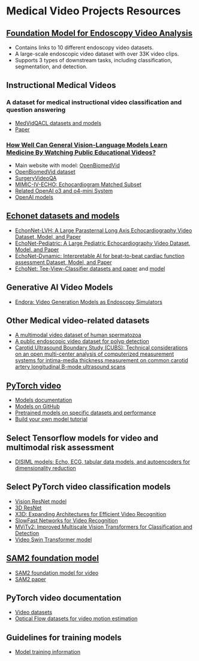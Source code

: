 # Medical Video Projects Resources

## [Foundation Model for Endoscopy Video Analysis](https://github.com/openmedlab/Endo-FM)
* Contains links to 10 different endoscopy video datasets.
* A large-scale endoscopic video dataset with over 33K video clips.
* Supports 3 types of downstream tasks, including classification, segmentation, and detection.

## Instructional Medical Videos
### A dataset for medical instructional video classification and question answering
* [MedVidQACL datasets and models](https://github.com/deepaknlp/MedVidQACL)
* [Paper](https://www.nature.com/articles/s41597-023-02036-y)
  
### [How Well Can General Vision-Language Models Learn Medicine By Watching Public Educational Videos?](https://arxiv.org/abs/2504.14391)
* Main website with model: [OpenBiomedVid](https://github.com/zou-group/OpenBiomedVid)
* [OpenBiomedVid dataset](https://huggingface.co/datasets/connectthapa84/OpenBiomedVid)
* [SurgeryVideoQA](https://huggingface.co/datasets/connectthapa84/SurgeryVideoQA)
* [MIMIC-IV-ECHO: Echocardiogram Matched Subset](https://physionet.org/content/mimic-iv-echo/0.1/)
* [Related OpenAI o3 and o4-mini System](https://openai.com/index/o3-o4-mini-system-card/)
* [OpenAI models](https://github.com/openai/gpt-oss)
  
## [Echonet datasets and models](https://github.com/echonet)
* [EchonNet-LVH: A Large Parasternal Long Axis Echocardiography Video Dataset, Model, and  Paper](https://echonet.github.io/lvh/)
* [EchoNet-Pediatric: A Large Pediatric Echocardiography Video Dataset, Model, and Paper](https://echonet.github.io/pediatric/index.html)
* [EchoNet-Dynamic: Interpretable AI for beat-to-beat cardiac function assessment Dataset, Model, and Paper](https://github.com/echonet/dynamic)
* [EchoNet: Tee-View-Classifier datasets and paper](https://aimi.stanford.edu/datasets/echonet-tee-view-classifier) and [model](https://github.com/echonet/tee-view-classifier)

## Generative AI Video Models
* [Endora: Video Generation Models as Endoscopy Simulators](https://github.com/CUHK-AIM-Group/Endora)
  
## Other Medical video-related datasets
* [A multimodal video dataset of human spermatozoa](https://www.kaggle.com/datasets/stevenhicks/visem-video-dataset)
* [A public endoscopic video dataset for polyp detection](https://github.com/dashishi/LDPolypVideo-Benchmark)
* [Carotid Ultrasound Boundary Study (CUBS): Technical considerations on an open multi-center analysis of computerized measurement systems for intima-media thickness measurement on common carotid artery longitudinal B-mode ultrasound scans](https://data.mendeley.com/datasets/m7ndn58sv6/1)
  
## [PyTorch video](https://pytorchvideo.org/)
* [Models documentation](https://pytorchvideo.readthedocs.io/en/latest/models.html)
* [Models on GitHub](https://github.com/facebookresearch/pytorchvideo/tree/main/pytorchvideo/models/hub)
* [Pretrained models on specific datasets and performance](https://github.com/facebookresearch/pytorchvideo/blob/main/docs/source/model_zoo.md)
* [Build your own model tutorial](https://pytorchvideo.org/docs/tutorial_accelerator_build_your_model#introduction)

## Select Tensorflow models for video and multimodal risk assessment
* [DISIML models: Echo, ECG, tabular data models, and autoencoders for dimensionality reduction](https://alvarouc.gitlab.io/disiml/)
  
## Select PyTorch video classification models
* [Vision ResNet model](https://docs.pytorch.org/vision/stable/models/video_resnet.html)
* [3D ResNet](https://pytorch.org/hub/facebookresearch_pytorchvideo_resnet/)
* [X3D: Expanding Architectures for Efficient Video Recognition](https://pytorch.org/hub/facebookresearch_pytorchvideo_x3d/)
* [SlowFast Networks for Video Recognition](https://pytorch.org/hub/facebookresearch_pytorchvideo_slowfast/)
* [MViTv2: Improved Multiscale Vision Transformers for Classification and Detection](https://docs.pytorch.org/vision/main/models/video_mvit.html)
* [Video Swin Transformer model](https://docs.pytorch.org/vision/stable/models/video_swin_transformer.html)

## [SAM2 foundation model](https://ai.meta.com/sam2/)
* [SAM2 foundation model for video](https://github.com/facebookresearch/sam2)
* [SAM2 paper](https://ai.meta.com/research/publications/sam-2-segment-anything-in-images-and-videos/)

## PyTorch video documentation
* [Video datasets](https://docs.pytorch.org/vision/main/datasets.html#video-classification)
* [Optical Flow datasets for video motion estimation](https://docs.pytorch.org/vision/main/datasets.html#optical-flow)

## Guidelines for training models
* [Model training information](https://github.com/pattichis/AIMV/blob/main/opt.md)


